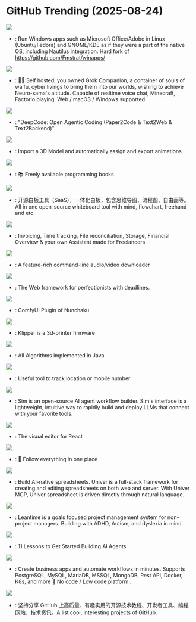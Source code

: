 # GitHub Trending (2025-08-24)

![](https://img.shields.io/badge/Shell-New%20584-green?style=flat-square&logo=appveyor)
- [](https://github.comundefined): Run Windows apps such as Microsoft Office/Adobe in Linux (Ubuntu/Fedora) and GNOME/KDE as if they were a part of the native OS, including Nautilus integration. Hard fork of https://github.com/Fmstrat/winapps/

![](https://img.shields.io/badge/Vue-New%201-green?style=flat-square&logo=appveyor)
- [](https://github.comundefined): 💖🧸 Self hosted, you owned Grok Companion, a container of souls of waifu, cyber livings to bring them into our worlds, wishing to achieve Neuro-sama's altitude. Capable of realtime voice chat, Minecraft, Factorio playing. Web / macOS / Windows supported.

![](https://img.shields.io/badge/Python-New%20427-green?style=flat-square&logo=appveyor)
- [](https://github.comundefined): "DeepCode: Open Agentic Coding (Paper2Code & Text2Web & Text2Backend)"

![](https://img.shields.io/badge/TypeScript-New%20182-green?style=flat-square&logo=appveyor)
- [](https://github.comundefined): Import a 3D Model and automatically assign and export animations

![](https://img.shields.io/badge/Python-New%20151-green?style=flat-square&logo=appveyor)
- [](https://github.comundefined): 📚 Freely available programming books

![](https://img.shields.io/badge/TypeScript-New%201-green?style=flat-square&logo=appveyor)
- [](https://github.comundefined): 开源白板工具（SaaS），一体化白板，包含思维导图、流程图、自由画等。All in one open-source whiteboard tool with mind, flowchart, freehand and etc.

![](https://img.shields.io/badge/TypeScript-New%20229-green?style=flat-square&logo=appveyor)
- [](https://github.comundefined): Invoicing, Time tracking, File reconciliation, Storage, Financial Overview & your own Assistant made for Freelancers

![](https://img.shields.io/badge/Python-New%20124-green?style=flat-square&logo=appveyor)
- [](https://github.comundefined): A feature-rich command-line audio/video downloader

![](https://img.shields.io/badge/Python-New%2013-green?style=flat-square&logo=appveyor)
- [](https://github.comundefined): The Web framework for perfectionists with deadlines.

![](https://img.shields.io/badge/Python-New%2022-green?style=flat-square&logo=appveyor)
- [](https://github.comundefined): ComfyUI Plugin of Nunchaku

![](https://img.shields.io/badge/C-New%206-green?style=flat-square&logo=appveyor)
- [](https://github.comundefined): Klipper is a 3d-printer firmware

![](https://img.shields.io/badge/Java-New%2039-green?style=flat-square&logo=appveyor)
- [](https://github.comundefined): All Algorithms implemented in Java

![](https://img.shields.io/badge/Python-New%20451-green?style=flat-square&logo=appveyor)
- [](https://github.comundefined): Useful tool to track location or mobile number

![](https://img.shields.io/badge/TypeScript-New%20306-green?style=flat-square&logo=appveyor)
- [](https://github.comundefined): Sim is an open-source AI agent workflow builder. Sim's interface is a lightweight, intuitive way to rapidly build and deploy LLMs that connect with your favorite tools.

![](https://img.shields.io/badge/TypeScript-New%20328-green?style=flat-square&logo=appveyor)
- [](https://github.comundefined): The visual editor for React

![](https://img.shields.io/badge/TypeScript-New%20353-green?style=flat-square&logo=appveyor)
- [](https://github.comundefined): 🧡 Follow everything in one place

![](https://img.shields.io/badge/TypeScript-New%20202-green?style=flat-square&logo=appveyor)
- [](https://github.comundefined): Build AI-native spreadsheets. Univer is a full-stack framework for creating and editing spreadsheets on both web and server. With Univer MCP, Univer spreadsheet is driven directly through natural language.

![](https://img.shields.io/badge/PHP-New%20355-green?style=flat-square&logo=appveyor)
- [](https://github.comundefined): Leantime is a goals focused project management system for non-project managers. Building with ADHD, Autism, and dyslexia in mind.

![](https://img.shields.io/badge/Jupyter%20Notebook-New%2079-green?style=flat-square&logo=appveyor)
- [](https://github.comundefined): 11 Lessons to Get Started Building AI Agents

![](https://img.shields.io/badge/TypeScript-New%20237-green?style=flat-square&logo=appveyor)
- [](https://github.comundefined): Create business apps and automate workflows in minutes. Supports PostgreSQL, MySQL, MariaDB, MSSQL, MongoDB, Rest API, Docker, K8s, and more 🚀 No code / Low code platform..

![](https://img.shields.io/badge/none-New%20243-green?style=flat-square&logo=appveyor)
- [](https://github.comundefined): 坚持分享 GitHub 上高质量、有趣实用的开源技术教程、开发者工具、编程网站、技术资讯。A list cool, interesting projects of GitHub.


